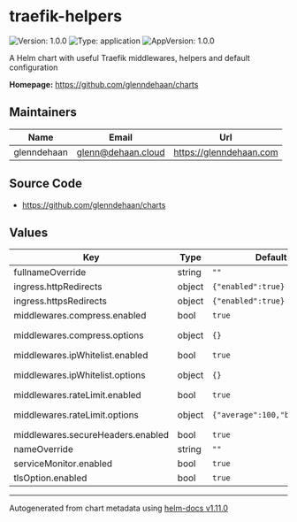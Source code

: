 # traefik-helpers

![Version: 1.0.0](https://img.shields.io/badge/Version-1.0.0-informational?style=flat-square) ![Type: application](https://img.shields.io/badge/Type-application-informational?style=flat-square) ![AppVersion: 1.0.0](https://img.shields.io/badge/AppVersion-1.0.0-informational?style=flat-square)

A Helm chart with useful Traefik middlewares, helpers and default configuration

**Homepage:** <https://github.com/glenndehaan/charts>

## Maintainers

| Name | Email | Url |
| ---- | ------ | --- |
| glenndehaan | <glenn@dehaan.cloud> | <https://glenndehaan.com> |

## Source Code

* <https://github.com/glenndehaan/charts>

## Values

| Key | Type | Default | Description |
|-----|------|---------|-------------|
| fullnameOverride | string | `""` | String to fully override names.fullname |
| ingress.httpRedirects | object | `{"enabled":true}` | Redirects all http traffic to https without www |
| ingress.httpsRedirects | object | `{"enabled":true}` | Redirects all https traffic but strips the www if present |
| middlewares.compress.enabled | bool | `true` | Toggles the middleware |
| middlewares.compress.options | object | `{}` | Treafik compress middleware options, reference: https://doc.traefik.io/traefik/middlewares/http/compress/ |
| middlewares.ipWhitelist.enabled | bool | `true` | Toggles the middleware |
| middlewares.ipWhitelist.options | object | `{}` | Treafik compress middleware options, reference: https://doc.traefik.io/traefik/middlewares/http/ipwhitelist/ |
| middlewares.rateLimit.enabled | bool | `true` | Toggles the middleware |
| middlewares.rateLimit.options | object | `{"average":100,"burst":50}` | Treafik compress middleware options, reference: https://doc.traefik.io/traefik/middlewares/http/ratelimit/ |
| middlewares.secureHeaders.enabled | bool | `true` | Toggles the middleware |
| nameOverride | string | `""` | String to partially override names.fullname |
| serviceMonitor.enabled | bool | `true` | Toggles the service monitor |
| tlsOption.enabled | bool | `true` | Toggles the TLS option |

----------------------------------------------
Autogenerated from chart metadata using [helm-docs v1.11.0](https://github.com/norwoodj/helm-docs/releases/v1.11.0)
